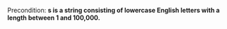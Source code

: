 Precondition: **s is a string consisting of lowercase English letters with a length between 1 and 100,000.**
